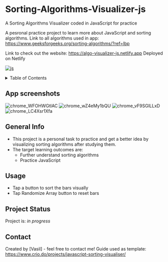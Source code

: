 # Sorting-Algorithms-Visualizer-js <a name="readme-top"></a> 
A Sorting Algorithms Visualizer coded in JavaScript for practice

A pesronal practice project to learn more about JavaScript and sorting algorithms.
Link to all algorithms used in app: https://www.geeksforgeeks.org/sorting-algorithms/?ref=lbp

Link to check out the website: https://algo-visualizer-js.netlify.app
Deployed on Netlify

[![js][js.com]][js-url]

<!-- TABLE OF CONTENTS -->
<details>
  <summary>Table of Contents</summary>
  <ol>
    <li><a href="#general-info">General Info</a></li>
    <li><a href="#usage">Usage</a></li>
    <li><a href="#project-status">Status</a></li>
    <li><a href="#contact">Contact</a></li>
    <li><a href="#app-screenshots">App Screenshots</a></li>
  </ol>
</details>

<!-- app-screenshots -->
## App screenshots
![chrome_WFOHWGtlAC](https://user-images.githubusercontent.com/78150846/199867688-b1bf63df-4a80-43e1-bcb5-97601e9da2f1.png)
![chrome_wZ4eMy1bQU](https://user-images.githubusercontent.com/78150846/199867692-f0555954-ae9c-4f24-adc6-b5db1328582f.png)
![chrome_vF9SGlLLxD](https://user-images.githubusercontent.com/78150846/199867683-4c96c6b0-cbc6-420c-b11d-655c31f553e6.png)
![chrome_LC4Xsr1Xfa](https://user-images.githubusercontent.com/78150846/199867667-8ba4af0f-5780-48a4-b4be-f9f1a08cb6db.png)

<!-- general-info -->
## General Info
- This project is a personal task to practice and get a better idea by visualizing sorting algorithms after studying them.
- The target learning outcomes are:
    - Further understand sorting algorithms
    - Practice JavaScript
 
<!-- usage -->
## Usage
- Tap a button to sort the bars visually
- Tap Randomize Array button to reset bars

<!-- project-status -->
## Project Status
Project is: _in progress_

<!-- contact -->
## Contact
Created by [Vasil] - feel free to contact me!
Guide used as template: https://www.crio.do/projects/javascript-sorting-visualiser/

<p align="right">



<!-- MARKDOWN LINKS & IMAGES -->
<!--  [![Next][Next.js]][Next-url] [![React][React.js]][React-url] [![Vue][Vue.js]][Vue-url] [![Bootstrap][Bootstrap.com]][Bootstrap-url] [![JQuery][JQuery.com]][JQuery-url] -->
<!-- https://www.markdownguide.org/basic-syntax/#reference-style-links -->
[contributors-shield]: https://img.shields.io/github/contributors/github_username/repo_name.svg?style=for-the-badge
[contributors-url]: https://github.com/github_username/repo_name/graphs/contributors
[forks-shield]: https://img.shields.io/github/forks/github_username/repo_name.svg?style=for-the-badge
[forks-url]: https://github.com/github_username/repo_name/network/members
[stars-shield]: https://img.shields.io/github/stars/github_username/repo_name.svg?style=for-the-badge
[stars-url]: https://github.com/github_username/repo_name/stargazers
[issues-shield]: https://img.shields.io/github/issues/github_username/repo_name.svg?style=for-the-badge
[issues-url]: https://github.com/github_username/repo_name/issues
[license-shield]: https://img.shields.io/github/license/github_username/repo_name.svg?style=for-the-badge
[license-url]: https://github.com/github_username/repo_name/blob/master/LICENSE.txt
[linkedin-shield]: https://img.shields.io/badge/-LinkedIn-black.svg?style=for-the-badge&logo=linkedin&colorB=555
[linkedin-url]: https://linkedin.com/in/linkedin_username
[product-screenshot]: images/screenshot.png
[Next.js]: https://img.shields.io/badge/next.js-000000?style=for-the-badge&logo=nextdotjs&logoColor=white
[Next-url]: https://nextjs.org/
[React.js]: https://img.shields.io/badge/React-20232A?style=for-the-badge&logo=react&logoColor=61DAFB
[React-url]: https://reactjs.org/
[Vue.js]: https://img.shields.io/badge/Vue.js-35495E?style=for-the-badge&logo=vuedotjs&logoColor=4FC08D
[Vue-url]: https://vuejs.org/
[Angular.io]: https://img.shields.io/badge/Angular-DD0031?style=for-the-badge&logo=angular&logoColor=white
[Angular-url]: https://angular.io/
[Svelte.dev]: https://img.shields.io/badge/Svelte-4A4A55?style=for-the-badge&logo=svelte&logoColor=FF3E00
[Svelte-url]: https://svelte.dev/
[Laravel.com]: https://img.shields.io/badge/Laravel-FF2D20?style=for-the-badge&logo=laravel&logoColor=white
[Laravel-url]: https://laravel.com
[Bootstrap.com]: https://img.shields.io/badge/Bootstrap-563D7C?style=for-the-badge&logo=bootstrap&logoColor=white
[Bootstrap-url]: https://getbootstrap.com
[JQuery.com]: https://img.shields.io/badge/jQuery-0769AD?style=for-the-badge&logo=jquery&logoColor=white
[JQuery-url]: https://jquery.com 
[Xcode.com]: https://img.shields.io/badge/Xcode-007ACC?style=for-the-badge&logo=Xcode&logoColor=white
[Xcode-url]: https://developer.apple.com/xcode/
[Swift.com]: https://img.shields.io/badge/swift-F54A2A?style=for-the-badge&logo=swift&logoColor=white
[Swift-url]: https://docs.swift.org/swift-book/
[VS.com]: https://img.shields.io/badge/Visual_Studio-5C2D91?style=for-the-badge&logo=visual%20studio&logoColor=white
[VS-url]: https://visualstudio.microsoft.com/
[Java.com]: https://img.shields.io/badge/java-%23ED8B00.svg?style=for-the-badge&logo=java&logoColor=white
[Java-url]: [https://visualstudio.microsoft.com/](https://www.java.com/en/)
[C#.com]: https://img.shields.io/badge/c%23-%23239120.svg?style=for-the-badge&logo=c-sharp&logoColor=white
[C#-url]: https://learn.microsoft.com/en-us/dotnet/csharp/
[MYSQL.com]: https://img.shields.io/badge/MySQL-005C84?style=for-the-badge&logo=mysql&logoColor=white
[MYSQL-url]: https://www.mysql.com/
[.NET.com]: https://img.shields.io/badge/.NET-5C2D91?style=for-the-badge&logo=.net&logoColor=white
[.NET-url]: https://dotnet.microsoft.com/en-us/
[IntelliJ.com]: https://img.shields.io/badge/IntelliJ_IDEA-000000.svg?style=for-the-badge&logo=intellij-idea&logoColor=white
[IntelliJ-url]: [https://dotnet.microsoft.com/en-us/](https://www.jetbrains.com/idea/)
[Spring.com]: https://img.shields.io/badge/Spring-6DB33F?style=for-the-badge&logo=spring&logoColor=white
[Spring-url]: https://spring.io/
[js.com]: https://img.shields.io/badge/javascript-%23323330.svg?style=for-the-badge&logo=javascript&logoColor=%23F7DF1E
[js-url]: https://www.javascript.com/
